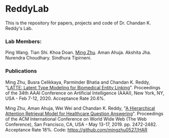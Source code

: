 # ReddyLab

This is the repository for papers, projects and code of Dr. Chandan K. Reddy's Lab.

### Lab Members:
Ping Wang. 
Tian Shi. 
Khoa Doan. 
[Ming Zhu](http://people.cs.vt.edu/mingzhu/). 
Aman Ahuja. 
Akshita Jha. 
Nurendra Choudhary. 
Sindhura Tipirneni. 

### Publications

Ming Zhu, Busra Celikkaya, Parminder Bhatia and Chandan K. Reddy, "[LATTE: Latent Type Modeling for Biomedical Entity Linking](http://people.cs.vt.edu/mingzhu/papers/conf/aaai2020.pdf)". Proceedings of the 34th AAAI Conference on Artificial Intelligence (AAAI), New York, NY, USA - Feb 7-12, 2020. Acceptance Rate 20.6%.  

Ming Zhu, Aman Ahuja, Wei Wei and Chandan K. Reddy, "[A Hierarchical Attention Retrieval Model for Healthcare Question Answering](http://people.cs.vt.edu/mingzhu/papers/conf/www2019.pdf)". Proceedings of the ACM International Conference on World Wide Web (The Web Conference), San Francisco, CA, USA - May 13-17, 2019. pp. 2472-2482. Acceptance Rate 18%. 
Code: https://github.com/mingzhu0527/HAR


